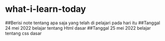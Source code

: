 # what-i-learn-today
##Berisi note tentang  apa saja yang telah di pelajari pada hari itu
##Tanggal 24 mei 2022 belajar tentang Html dasar
##Tanggal 25 mei 2022 belajar tentang css dasar
